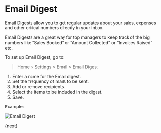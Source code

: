 <!-- add-breadcrumbs -->
# Email Digest

Email Digests allow you to get regular updates about your sales, expenses and other critical numbers directly in your Inbox.

Email Digests are a great way for top managers to keep track of the big numbers like “Sales Booked” or “Amount Collected” or “Invoices Raised” etc.

To set up Email Digest, go to:

> Home > Settings > Email > Email Digest

1. Enter a name for the Email digest.
1. Set the frequency of mails to be sent.
1. Add or remove recipients.
1. Select the items to be included in the digest.
1. Save.

Example: 

<img class="screenshot" alt="Email Digest" src="{{docs_base_url}}/assets/img/setup/email/email-digest.png">

{next}
